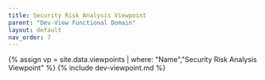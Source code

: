 ```yaml
---
title: Security Risk Analysis Viewpoint
parent: "Dev-View Functional Domain"
layout: default
nav_order: 7
---
```

{% assign vp = site.data.viewpoints | where: "Name","Security Risk Analysis Viewpoint" %}
{% include dev-viewpoint.md %}